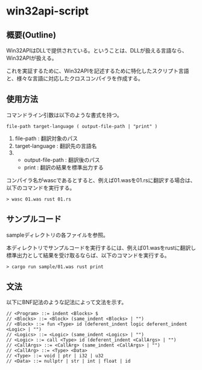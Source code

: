 # win32api-script

## 概要(Outline)

Win32APIはDLLで提供されている。ということは、DLLが扱える言語なら、Win32APIが扱える。

これを実証するために、Win32APIを記述するために特化したスクリプト言語と、様々な言語に対応したクロスコンパイラを作成する。

## 使用方法

コマンドライン引数は以下のような書式を持つ。

```
file-path target-language ( output-file-path | "print" )
```

1. file-path : 翻訳対象のパス
2. target-language : 翻訳先の言語名
3. * output-file-path : 翻訳後のパス
   * print : 翻訳の結果を標準出力する

コンパイラ名がwascであるとすると、例えば01.wasを01.rsに翻訳する場合は、以下のコマンドを実行する。

```
> wasc 01.was rust 01.rs
```

## サンプルコード

sampleディレクトリの各ファイルを参照。

本ディレクトリでサンプルコードを実行するには、例えば01.wasをrustに翻訳し標準出力として結果を受け取るならば、以下のコマンドを実行する。

```
> cargo run sample/01.was rust print
```

## 文法

以下にBNF記法のような記法によって文法を示す。

```
// <Program> ::= indent <Blocks> $
// <Blocks> ::= <Block> (same_indent <Blocks> | "")
// <Block> ::= fun <Type> id (deferent_indent logic deferent_indent <Logic> | "")
// <Logics> ::= <Logic> (same_indent <Logics> | "")
// <Logic> ::= call <Type> id (deferent_indent <CallArgs> | "")
// <CallArgs> ::= <CallArg> (same_indent <CallArgs> | "")
// <CallArg> ::= <Type> <Data>
// <Type> ::= void | ptr | i32 | u32
// <Data> ::= nullptr | str | int | float | id
```
